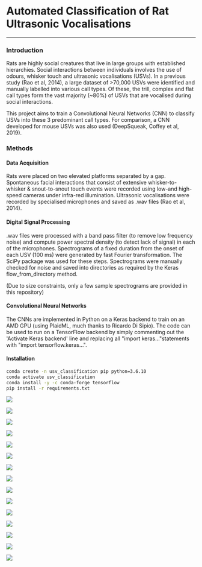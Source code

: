 # Automated Classification of Rat Ultrasonic Vocalisations

---

### Introduction

Rats are highly social creatures that live in large groups with established hierarchies. Social interactions between individuals involves the use of odours, whisker touch and ultrasonic vocalisations (USVs). In a previous study (Rao et al, 2014), a large dataset of >70,000 USVs were identified and manually labelled into various call types. Of these, the trill, complex and flat call types form the vast majority (~80%) of USVs that are vocalised during social interactions.

This project aims to train a Convolutional Neural Networks (CNN) to classify USVs into these 3 predominant call types. For comparison, a CNN developed for mouse USVs was also used (DeepSqueak, Coffey et al, 2019).

### Methods

#### Data Acquisition

Rats were placed on two elevated platforms separated by a gap. Spontaneous facial interactions that consist of extensive whisker-to-whisker & snout-to-snout touch events were recorded using low-and high-speed cameras under infra-red illumination. Ultrasonic vocalisations were recorded by specialised microphones and saved as .wav files (Rao et al, 2014).

#### Digital Signal Processing

.wav files were processed with a band pass filter (to remove low frequency noise) and compute power spectral density (to detect lack of signal) in each of the microphones. Spectrograms of a fixed duration from the onset of each USV (100 ms) were generated by fast Fourier transformation. The SciPy package was used for these steps. Spectrograms were manually checked for noise and saved into directories as required by the Keras flow_from_directory method.

(Due to size constraints, only a few sample spectrograms are provided in this repository)

#### Convolutional Neural Networks

The CNNs are implemented in Python on a Keras backend to train on an AMD GPU (using PlaidML, much thanks to Ricardo Di Sipio). The code can be used to run on a TensorFlow backend by simply commenting out the 'Activate Keras backend' line and replacing all "import keras..."statements with "import tensorflow.keras...".

#### Installation

```bash
conda create -n usv_classification pip python=3.6.10
conda activate usv_classification
conda install -y -c conda-forge tensorflow
pip install -r requirements.txt
```

![](slides/spiced_final_project_git.001.png)

![](slides/spiced_final_project_git.002.png)

![](slides/spiced_final_project_git.004.png)

![](slides/spiced_final_project_git.007.png)

![](slides/spiced_final_project_git.008.png)

![](slides/spiced_final_project_git.009.png)

![](slides/spiced_final_project_git.010.png)

![](slides/spiced_final_project_git.011.png)

![](slides/spiced_final_project_git.012.png)

![](slides/spiced_final_project_git.013.png)

![](slides/spiced_final_project_git.014.png)

![](slides/spiced_final_project_git.015.png)

![](slides/spiced_final_project_git.016.png)

![](slides/spiced_final_project_git.017.png)

![](slides/spiced_final_project_git.018.png)
